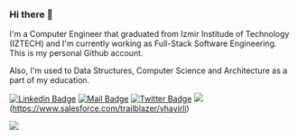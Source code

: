 ### Hi there 👋

I'm a Computer Engineer that graduated from Izmir Institude of Technology (IZTECH) and I'm currently working as Full-Stack Software Engineering. This is my personal Github account.

Also, I'm used to Data Structures, Computer Science and Architecture as a part of my education.

[![Linkedin Badge](https://img.shields.io/badge/linkedin-%230077B5.svg?&style=for-the-badge&logo=linkedin&logoColor=white)](https://www.linkedin.com/in/yusufhayirli/)
[![Mail Badge](https://img.shields.io/badge/email-c14438?style=for-the-badge&logo=Gmail&logoColor=white&link=mailto:yusufhayirli@gmail.com)](mailto:yusufhayirli@gmail.com)
[![Twitter Badge](https://img.shields.io/badge/twitter-1DA1F2?style=for-the-badge&logo=twitter&logoColor=white)](https://twitter.com/pensarnada)
<img src="{https://img.shields.io/badge/Salesforce-00A1E0?style=for-the-badge&logo=Salesforce&logoColor=white}" />(https://www.salesforce.com/trailblazer/yhayirli)

![](https://komarev.com/ghpvc/?username=your-github-yusufhayirli&label=Profile+Views&style=flat&color=brightgreen)
